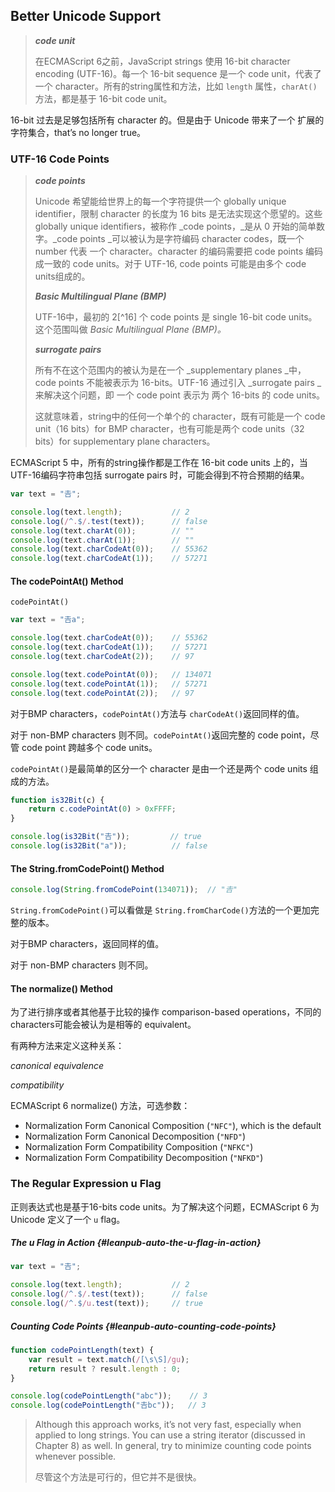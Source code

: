 ## Better Unicode Support

> _**code unit**_
>
> 在ECMAScript 6之前，JavaScript strings 使用 16-bit character encoding \(UTF-16\)。每一个 16-bit sequence 是一个 code unit，代表了一个 character。所有的string属性和方法，比如 `length` 属性，`charAt()` 方法，都是基于 16-bit code unit。

16-bit 过去是足够包括所有 character 的。但是由于 Unicode 带来了一个 扩展的字符集合，that’s no longer true。

### UTF-16 Code Points

> _**code points**_
>
> Unicode 希望能给世界上的每一个字符提供一个 globally unique identifier，限制 character 的长度为 16 bits 是无法实现这个愿望的。这些 globally unique identifiers，被称作 _code points，_是从 0 开始的简单数字。_code points _可以被认为是字符编码 character codes，既一个 number 代表 一个 character。character 的编码需要把 code points 编码成一致的 code units。对于 UTF-16, code points 可能是由多个 code units组成的。
>
> _**Basic Multilingual Plane \(BMP\)**_
>
> UTF-16中，最初的 2[^16] 个 code points 是 single 16-bit code units。这个范围叫做 _Basic Multilingual Plane \(BMP\)。_
>
> _**surrogate pairs**_
>
> 所有不在这个范围内的被认为是在一个 _supplementary planes _中，code points 不能被表示为 16-bits。UTF-16 通过引入 _surrogate pairs _来解决这个问题，即 一个 code point 表示为 两个 16-bits 的 code units。
>
> 这就意味着，string中的任何一个单个的 character，既有可能是一个 code unit（16 bits）for BMP character，也有可能是两个 code units（32 bits）for supplementary plane characters。

ECMAScript 5 中，所有的string操作都是工作在 16-bit code units 上的，当UTF-16编码字符串包括 surrogate pairs 时，可能会得到不符合预期的结果。

```js
var text = "𠮷";

console.log(text.length);           // 2
console.log(/^.$/.test(text));      // false
console.log(text.charAt(0));        // ""
console.log(text.charAt(1));        // ""
console.log(text.charCodeAt(0));    // 55362
console.log(text.charCodeAt(1));    // 57271
```

#### The codePointAt\(\) Method

`codePointAt()`

```js
var text = "𠮷a";

console.log(text.charCodeAt(0));    // 55362
console.log(text.charCodeAt(1));    // 57271
console.log(text.charCodeAt(2));    // 97

console.log(text.codePointAt(0));   // 134071
console.log(text.codePointAt(1));   // 57271
console.log(text.codePointAt(2));   // 97
```

对于BMP characters，`codePointAt()`方法与 `charCodeAt()`返回同样的值。

对于 non-BMP characters 则不同。`codePointAt()`返回完整的 code point，尽管 code point 跨越多个 code units。

`codePointAt()`是最简单的区分一个 character 是由一个还是两个 code units 组成的方法。

```js
function is32Bit(c) {
    return c.codePointAt(0) > 0xFFFF;
}

console.log(is32Bit("𠮷"));         // true
console.log(is32Bit("a"));          // false
```

#### The String.fromCodePoint\(\) Method

```js
console.log(String.fromCodePoint(134071));  // "𠮷"
```

`String.fromCodePoint()`可以看做是 `String.fromCharCode()`方法的一个更加完整的版本。

对于BMP characters，返回同样的值。

对于 non-BMP characters 则不同。

#### The normalize\(\) Method

为了进行排序或者其他基于比较的操作 comparison-based operations，不同的characters可能会被认为是相等的 equivalent。

有两种方法来定义这种关系：

_canonical equivalence_

_compatibility_

ECMAScript 6 normalize\(\) 方法，可选参数：

* Normalization Form Canonical Composition \(`"NFC"`\), which is the default
* Normalization Form Canonical Decomposition \(`"NFD"`\)
* Normalization Form Compatibility Composition \(`"NFKC"`\)
* Normalization Form Compatibility Decomposition \(`"NFKD"`\)

### The Regular Expression u Flag

正则表达式也是基于16-bits code units。为了解决这个问题，ECMAScript 6 为 Unicode 定义了一个 `u` flag。

##### The u Flag in Action {#leanpub-auto-the-u-flag-in-action}

```js
var text = "𠮷";

console.log(text.length);           // 2
console.log(/^.$/.test(text));      // false
console.log(/^.$/u.test(text));     // true
```

##### Counting Code Points {#leanpub-auto-counting-code-points}

```js
function codePointLength(text) {
    var result = text.match(/[\s\S]/gu);
    return result ? result.length : 0;
}

console.log(codePointLength("abc"));    // 3
console.log(codePointLength("𠮷bc"));   // 3
```

> Although this approach works, it’s not very fast, especially when applied to long strings. You can use a string iterator \(discussed in Chapter 8\) as well. In general, try to minimize counting code points whenever possible.
>
> 尽管这个方法是可行的，但它并不是很快。



